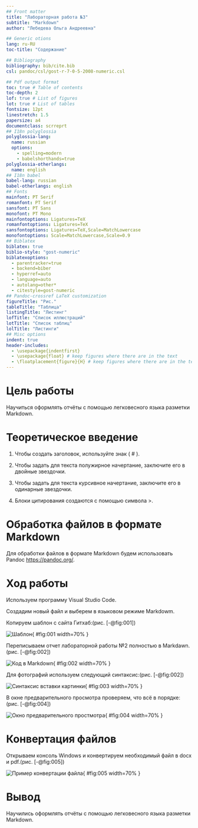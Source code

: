 ```yaml
---
## Front matter
title: "Лабораторная работа №3"
subtitle: "Markdown"
author: "Лебедева Ольга Андреевна"

## Generic otions
lang: ru-RU
toc-title: "Содержание"

## Bibliography
bibliography: bib/cite.bib
csl: pandoc/csl/gost-r-7-0-5-2008-numeric.csl

## Pdf output format
toc: true # Table of contents
toc-depth: 2
lof: true # List of figures
lot: true # List of tables
fontsize: 12pt
linestretch: 1.5
papersize: a4
documentclass: scrreprt
## I18n polyglossia
polyglossia-lang:
  name: russian
  options:
	- spelling=modern
	- babelshorthands=true
polyglossia-otherlangs:
  name: english
## I18n babel
babel-lang: russian
babel-otherlangs: english
## Fonts
mainfont: PT Serif
romanfont: PT Serif
sansfont: PT Sans
monofont: PT Mono
mainfontoptions: Ligatures=TeX
romanfontoptions: Ligatures=TeX
sansfontoptions: Ligatures=TeX,Scale=MatchLowercase
monofontoptions: Scale=MatchLowercase,Scale=0.9
## Biblatex
biblatex: true
biblio-style: "gost-numeric"
biblatexoptions:
  - parentracker=true
  - backend=biber
  - hyperref=auto
  - language=auto
  - autolang=other*
  - citestyle=gost-numeric
## Pandoc-crossref LaTeX customization
figureTitle: "Рис."
tableTitle: "Таблица"
listingTitle: "Листинг"
lofTitle: "Список иллюстраций"
lotTitle: "Список таблиц"
lolTitle: "Листинги"
## Misc options
indent: true
header-includes:
  - \usepackage{indentfirst}
  - \usepackage{float} # keep figures where there are in the text
  - \floatplacement{figure}{H} # keep figures where there are in the text
---
```


# Цель работы
Научиться оформлять отчёты с помощью легковесного языка разметки Markdown.

# Теоретическое введение
1. Чтобы создать заголовок, используйте знак ( # ).

2. Чтобы задать для текста полужирное начертание, заключите его в двойные звездочки.

3. Чтобы задать для текста курсивное начертание, заключите его в одинарные звездочки.

4. Блоки цитирования создаются с помощью символа >.

# Обработка файлов в формате Markdown

Для обработки файлов в формате Markdown будем использовать Pandoc
https://pandoc.org/.

# Ход работы

Используем программу Visual Studio Code. 

Создадим новый файл и выберем в языковом режиме Markdowm.

Копируем шаблон с сайта Гитхаб:(рис. [-@fig:001])

![Шаблон](image/1.jpg){ #fig:001 width=70% }

Переписываем отчет лабораторной работы №2 полностью в Markdawn.(рис. [-@fig:002])

![Код в Markdown](image/2.jpg){ #fig:002 width=70% }

Для фотографий используем следующий синтаксис:(рис. [-@fig:002])

![Синтаксис вставки картинки](image/3.jpg){ #fig:003 width=70% }

В окне предварительного просмотра проверяем, что всё в порядке:(рис. [-@fig:004])

![Окно предварительного простмотра](image/4.jpg){ #fig:004 width=70% }

# Конвертация файлов 
Открываем консоль Windows и конвертируем необходимый файл в docx и pdf.(рис. [-@fig:005])

![Пример конвертации файла](image/5.jpg){ #fig:005 width=70% }

# Вывод
 Научились оформлять отчёты с помощью легковесного языка разметки Markdown.
